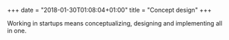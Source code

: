 +++
date = "2018-01-30T01:08:04+01:00"
title = "Concept design"
+++

Working in startups means conceptualizing, designing and implementing all in one.

<!--more-->
